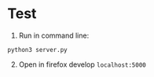 # Test
1. Run in command line:
```
python3 server.py
```
2. Open in firefox develop `localhost:5000`